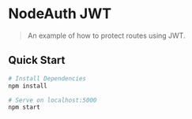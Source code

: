 # NodeAuth JWT

> An example of how to protect routes using JWT.

## Quick Start

```bash
# Install Dependencies
npm install
```

```bash
# Serve on localhost:5000
npm start
```
